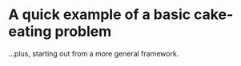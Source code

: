 # A quick example of a basic cake-eating problem

...plus, starting out from a more general framework.